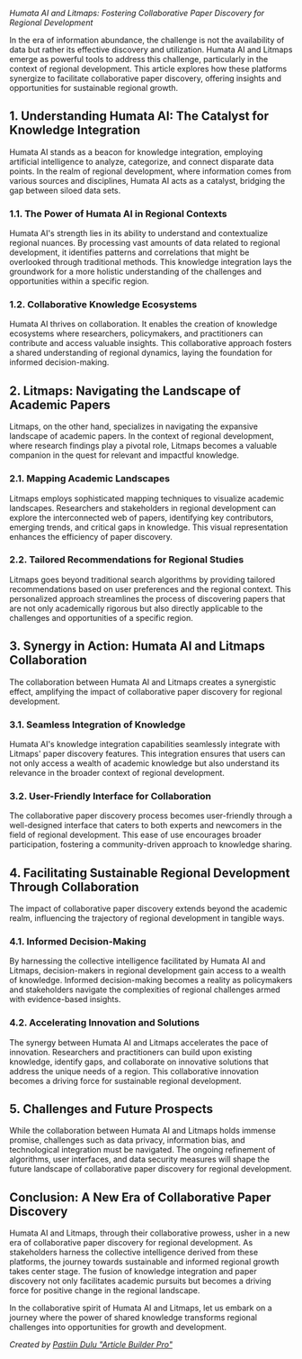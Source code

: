 _Humata AI and Litmaps: Fostering Collaborative Paper Discovery for Regional Development_

In the era of information abundance, the challenge is not the availability of data but rather its effective discovery and utilization. Humata AI and Litmaps emerge as powerful tools to address this challenge, particularly in the context of regional development. This article explores how these platforms synergize to facilitate collaborative paper discovery, offering insights and opportunities for sustainable regional growth.

## 1. **Understanding Humata AI: The Catalyst for Knowledge Integration**
Humata AI stands as a beacon for knowledge integration, employing artificial intelligence to analyze, categorize, and connect disparate data points. In the realm of regional development, where information comes from various sources and disciplines, Humata AI acts as a catalyst, bridging the gap between siloed data sets.

### **1.1. The Power of Humata AI in Regional Contexts**
Humata AI's strength lies in its ability to understand and contextualize regional nuances. By processing vast amounts of data related to regional development, it identifies patterns and correlations that might be overlooked through traditional methods. This knowledge integration lays the groundwork for a more holistic understanding of the challenges and opportunities within a specific region.

### **1.2. Collaborative Knowledge Ecosystems**
Humata AI thrives on collaboration. It enables the creation of knowledge ecosystems where researchers, policymakers, and practitioners can contribute and access valuable insights. This collaborative approach fosters a shared understanding of regional dynamics, laying the foundation for informed decision-making.

## 2. **Litmaps: Navigating the Landscape of Academic Papers**
Litmaps, on the other hand, specializes in navigating the expansive landscape of academic papers. In the context of regional development, where research findings play a pivotal role, Litmaps becomes a valuable companion in the quest for relevant and impactful knowledge.

### **2.1. Mapping Academic Landscapes**
Litmaps employs sophisticated mapping techniques to visualize academic landscapes. Researchers and stakeholders in regional development can explore the interconnected web of papers, identifying key contributors, emerging trends, and critical gaps in knowledge. This visual representation enhances the efficiency of paper discovery.

### **2.2. Tailored Recommendations for Regional Studies**
Litmaps goes beyond traditional search algorithms by providing tailored recommendations based on user preferences and the regional context. This personalized approach streamlines the process of discovering papers that are not only academically rigorous but also directly applicable to the challenges and opportunities of a specific region.

## 3. **Synergy in Action: Humata AI and Litmaps Collaboration**
The collaboration between Humata AI and Litmaps creates a synergistic effect, amplifying the impact of collaborative paper discovery for regional development.

### **3.1. Seamless Integration of Knowledge**
Humata AI's knowledge integration capabilities seamlessly integrate with Litmaps' paper discovery features. This integration ensures that users can not only access a wealth of academic knowledge but also understand its relevance in the broader context of regional development.

### **3.2. User-Friendly Interface for Collaboration**
The collaborative paper discovery process becomes user-friendly through a well-designed interface that caters to both experts and newcomers in the field of regional development. This ease of use encourages broader participation, fostering a community-driven approach to knowledge sharing.

## 4. **Facilitating Sustainable Regional Development Through Collaboration**
The impact of collaborative paper discovery extends beyond the academic realm, influencing the trajectory of regional development in tangible ways.

### **4.1. Informed Decision-Making**
By harnessing the collective intelligence facilitated by Humata AI and Litmaps, decision-makers in regional development gain access to a wealth of knowledge. Informed decision-making becomes a reality as policymakers and stakeholders navigate the complexities of regional challenges armed with evidence-based insights.

### **4.2. Accelerating Innovation and Solutions**
The synergy between Humata AI and Litmaps accelerates the pace of innovation. Researchers and practitioners can build upon existing knowledge, identify gaps, and collaborate on innovative solutions that address the unique needs of a region. This collaborative innovation becomes a driving force for sustainable regional development.

## 5. **Challenges and Future Prospects**
While the collaboration between Humata AI and Litmaps holds immense promise, challenges such as data privacy, information bias, and technological integration must be navigated. The ongoing refinement of algorithms, user interfaces, and data security measures will shape the future landscape of collaborative paper discovery for regional development.

## **Conclusion: A New Era of Collaborative Paper Discovery**
Humata AI and Litmaps, through their collaborative prowess, usher in a new era of collaborative paper discovery for regional development. As stakeholders harness the collective intelligence derived from these platforms, the journey towards sustainable and informed regional growth takes center stage. The fusion of knowledge integration and paper discovery not only facilitates academic pursuits but becomes a driving force for positive change in the regional landscape.

In the collaborative spirit of Humata AI and Litmaps, let us embark on a journey where the power of shared knowledge transforms regional challenges into opportunities for growth and development.

_Created by [Pastiin Dulu "Article Builder Pro"](https://www.pastiin.com)_
